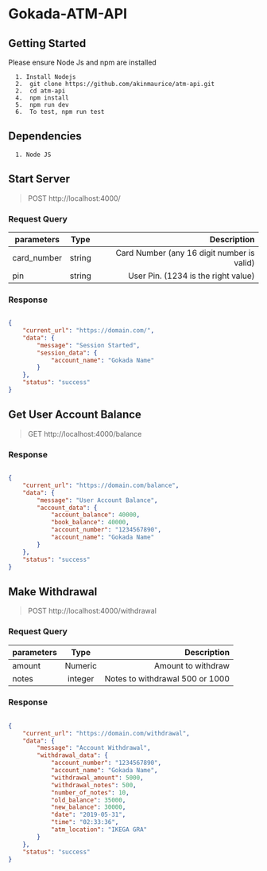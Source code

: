 # Gokada-ATM-API

## Getting Started


Please ensure Node Js and npm are installed


```
  1. Install Nodejs
  2.  git clone https://github.com/akinmaurice/atm-api.git
  2.  cd atm-api
  4.  npm install
  5.  npm run dev
  6.  To test, npm run test

```

## Dependencies

```
  1. Node JS
```


##  Start Server

> POST http://localhost:4000/


### Request Query
| parameters | Type | Description |
| ---------- |:-----:|-----------:|
| card_number    | string |  Card Number (any 16 digit number is valid) |
| pin   | string |  User Pin. (1234 is the right value) |

### Response

```json

{
    "current_url": "https://domain.com/",
    "data": {
        "message": "Session Started",
        "session_data": {
            "account_name": "Gokada Name"
        }
    },
    "status": "success"
}

```


## Get User Account Balance

> GET http://localhost:4000/balance


### Response

```json

{
    "current_url": "https://domain.com/balance",
    "data": {
        "message": "User Account Balance",
        "account_data": {
            "account_balance": 40000,
            "book_balance": 40000,
            "account_number": "1234567890",
            "account_name": "Gokada Name"
        }
    },
    "status": "success"
}
```



## Make Withdrawal

> POST http://localhost:4000/withdrawal


### Request Query
| parameters | Type | Description |
| ---------- |:-----:|-----------:|
| amount    | Numeric |  Amount to withdraw |
| notes   | integer |  Notes to withdrawal 500 or 1000 |


### Response

```json

{
    "current_url": "https://domain.com/withdrawal",
    "data": {
        "message": "Account Withdrawal",
        "withdrawal_data": {
            "account_number": "1234567890",
            "account_name": "Gokada Name",
            "withdrawal_amount": 5000,
            "withdrawal_notes": 500,
            "number_of_notes": 10,
            "old_balance": 35000,
            "new_balance": 30000,
            "date": "2019-05-31",
            "time": "02:33:36",
            "atm_location": "IKEGA GRA"
        }
    },
    "status": "success"
}
```